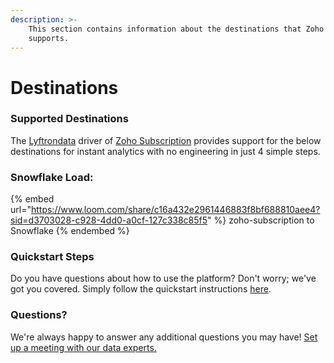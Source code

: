 ```yaml
---
description: >-
    This section contains information about the destinations that Zoho Subscription
    supports.
---
```


# Destinations

### Supported Destinations

The [Lyftrondata](https://www.lyftrondata.com/) driver of [Zoho Subscription](None) provides support for the below destinations for instant analytics with no engineering in just 4 simple steps.

### Snowflake Load:

{% embed url="https://www.loom.com/share/c16a432e2961446883f8bf688810aee4?sid=d3703028-c928-4dd0-a0cf-127c338c85f5" %}
zoho-subscription to Snowflake
{% endembed %}

### Quickstart Steps

Do you have questions about how to use the platform? Don't worry; we've got you covered. Simply follow the quickstart instructions [here](../../../quickstart-steps.md).

### Questions? <a href="#questions" id="questions"></a>

We're always happy to answer any additional questions you may have! [Set up a meeting with our data experts.](https://www.lyftrondata.com/book-a-meeting/)
